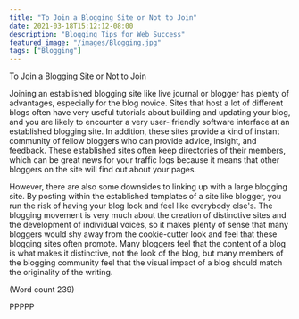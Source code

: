 ```yaml
---
title: "To Join a Blogging Site or Not to Join"
date: 2021-03-18T15:12:12-08:00
description: "Blogging Tips for Web Success"
featured_image: "/images/Blogging.jpg"
tags: ["Blogging"]
---
```


To Join a Blogging Site or Not to Join

 Joining an established blogging site like live journal or
blogger has plenty of advantages, especially for the blog
novice. Sites that host a lot of different blogs often have
very useful tutorials about building and updating your
blog, and you are likely to encounter a very user-
friendly software interface at an established blogging
site. In addition, these sites provide a kind of instant
community of fellow bloggers who can provide advice,
insight, and feedback. These established sites often
keep directories of their members, which can be great
news for your traffic logs because it means that other
bloggers on the site will find out about your pages. 

However, there are also some downsides to linking up
with a large blogging site. By posting within the
established templates of a site like blogger, you run the
risk of having your blog look and feel like everybody
else's. The blogging movement is very much about the
creation of distinctive sites and the development of
individual voices, so it makes plenty of sense that many
bloggers would shy away from the cookie-cutter look
and feel that these blogging sites often promote. Many
bloggers feel that the content of a blog is what makes it
distinctive, not the look of the blog, but many members
of the blogging community feel that the visual impact
of a blog should match the originality of the writing.

(Word count 239)

PPPPP 

